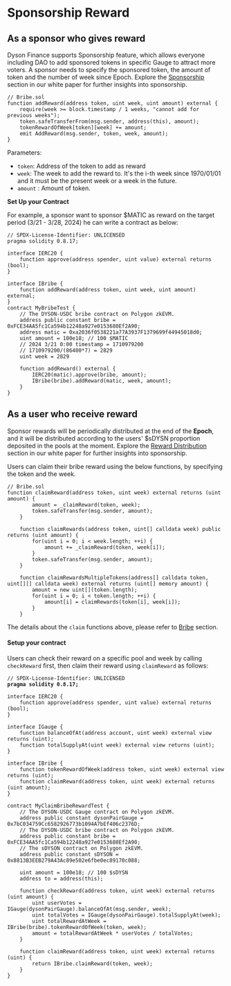 # Sponsorship Reward

## As a sponsor who gives reward

Dyson Finance supports Sponsorship feature, which allows everyone including DAO to add sponsored tokens in specific Gauge to attract more voters. A sponsor needs to specify the sponsored token, the amount of token and the number of week since Epoch. Explore the [Sponsorship](https://docs.dyson.finance/mechanisms/gauge-and-yield-boosting#sponsorship) section in our white paper for further insights into sponsorship.

```solidity
// Bribe.sol
function addReward(address token, uint week, uint amount) external {
    require(week >= block.timestamp / 1 weeks, "cannot add for previous weeks");
    token.safeTransferFrom(msg.sender, address(this), amount);
    tokenRewardOfWeek[token][week] += amount;
    emit AddReward(msg.sender, token, week, amount);
}
```

Parameters:

* `token`: Address of the token to add as reward
* `week`: The week to add the reward to. It's the i-th week since 1970/01/01 and it must be the present week or a week in the future.
* `amount` : Amount of token.

**Set Up your Contract**

For example, a sponsor want to sponsor $MATIC as reward on the target period (3/21 - 3/28, 2024)  he can write a contract as below:

```solidity
// SPDX-License-Identifier: UNLICENSED
pragma solidity 0.8.17;

interface IERC20 {
    function approve(address spender, uint value) external returns (bool);
}

interface IBribe {
    function addReward(address token, uint week, uint amount) external;
}
contract MyBribeTest {
    // The DYSON-USDC bribe contract on Polygon zkEVM.
    address public constant bribe = 0xFCE34AA5fc1Ca594b12248a927e0153680Ef2A90;
    address matic = 0xa2036f0538221a77A3937F1379699f44945018d0;
    uint amount = 100e18; // 100 $MATIC
    // 2024 3/21 0:00 timestamp = 1710979200
    // 1710979200/(86400*7) = 2829
    uint week = 2829
    
    function addReward() external {
        IERC20(matic).approve(bribe, amount);
        IBribe(bribe).addReward(matic, week, amount);
    }
}
```

## As a user who receive reward

Sponsor rewards will be periodically distributed at the end of the **Epoch**, and it will be distributed according to the users' $sDYSN proportion deposited in the pools at the moment. Explore the [Reward Distribution](https://docs.dyson.finance/mechanisms/gauge-and-yield-boosting#rewards-distribution) section in our white paper for further insights into sponsorship.

Users can claim their bribe reward using the below functions, by specifying the token and the week.

```solidity
// Bribe.sol
function claimReward(address token, uint week) external returns (uint amount) {
        amount = _claimReward(token, week);
        token.safeTransfer(msg.sender, amount);
    }

    function claimRewards(address token, uint[] calldata week) public returns (uint amount) {
        for(uint i = 0; i < week.length; ++i) {
            amount += _claimReward(token, week[i]);
        }
        token.safeTransfer(msg.sender, amount);
    }

    function claimRewardsMultipleTokens(address[] calldata token, uint[][] calldata week) external returns (uint[] memory amount) {
        amount = new uint[](token.length);
        for(uint i = 0; i < token.length; ++i) {
            amount[i] = claimRewards(token[i], week[i]);
        }
    }
```

The details about the `claim` functions above, please refer to [Bribe](../technical-reference/core/fee-and-reward-distribution/bribe.md) section.

#### Setup your contract

Users can check their reward on a specific pool and week by calling `checkReward` first, then claim their reward using `claimReward` as follows:

<pre class="language-solidity"><code class="lang-solidity">// SPDX-License-Identifier: UNLICENSED
<strong>pragma solidity 0.8.17;
</strong>
interface IERC20 {
    function approve(address spender, uint value) external returns (bool);
}

interface IGauge {
    function balanceOfAt(address account, uint week) external view returns (uint);
    function totalSupplyAt(uint week) external view returns (uint);
}

interface IBribe {
    function tokenRewardOfWeek(address token, uint week) external view returns (uint);
    function claimReward(address token, uint week) external returns (uint amount);
}

contract MyClaimBribeRewardTest {
    // The DYSON-USDC Gauge contract on Polygon zkEVM.
    address public constant dysonPairGauge = 0x7bC034759Cc6582926773b1094A7bEf406c2376D;
    // The DYSON-USDC bribe contract on Polygon zkEVM.
    address public constant bribe = 0xFCE34AA5fc1Ca594b12248a927e0153680Ef2A90;
    // The sDYSON contract on Polygon zkEVM.
    address public constant sDYSON = 0x8813B3EEB279A43Ac89e502e6fbe0ec89170c088;

    uint amount = 100e18; // 100 $sDYSN
    address to = address(this);

    function checkReward(address token, uint week) external returns (uint amount) {
        uint userVotes = IGauge(dysonPairGauge).balanceOfAt(msg.sender, week);
        uint totalVotes = IGauge(dysonPairGauge).totalSupplyAt(week);
        uint totalRewardAtWeek = IBribe(bribe).tokenRewardOfWeek(token, week);
        amount = totalRewardAtWeek * userVotes / totalVotes;
    }
    
    function claimReward(address token, uint week) external returns (uint) {
        return IBribe.claimReward(token, week);
    }
}
</code></pre>

